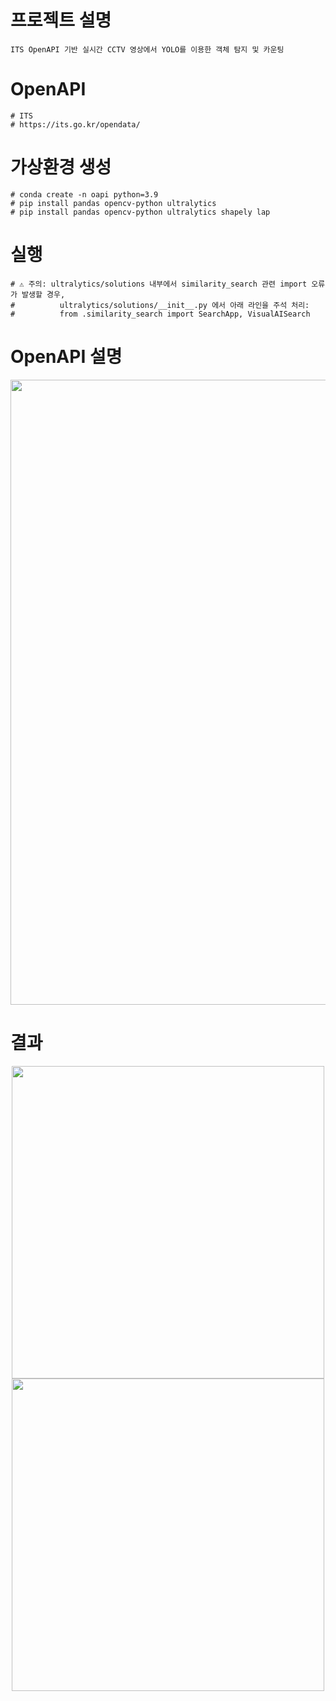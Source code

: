 # 프로젝트 설명
```
ITS OpenAPI 기반 실시간 CCTV 영상에서 YOLO를 이용한 객체 탐지 및 카운팅
```

# OpenAPI
```
# ITS
# https://its.go.kr/opendata/
```

# 가상환경 생성
```
# conda create -n oapi python=3.9
# pip install pandas opencv-python ultralytics
# pip install pandas opencv-python ultralytics shapely lap
```

# 실행
```
# ⚠️ 주의: ultralytics/solutions 내부에서 similarity_search 관련 import 오류가 발생할 경우,
#          ultralytics/solutions/__init__.py 에서 아래 라인을 주석 처리:
#          from .similarity_search import SearchApp, VisualAISearch
```

# OpenAPI 설명
<p align="center">
  <img src="https://github.com/user-attachments/assets/9e80f6a1-f7c2-47ee-b162-a59e9cc888fb" width="1000">
</p>

# 결과
<p align="center">
  <img src="https://github.com/user-attachments/assets/801b09fe-5044-459b-8e5f-274bcd517540" width="500">
  <img src="https://github.com/user-attachments/assets/6b97ad40-ff41-46dd-b662-d1bb4b31c40a" width="500">
</p>
